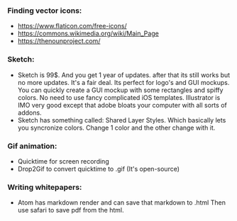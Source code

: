 ### Finding vector icons:
- https://www.flaticon.com/free-icons/
- https://commons.wikimedia.org/wiki/Main_Page
- https://thenounproject.com/

### Sketch:
- Sketch is 99$. And you get 1 year of updates. after that its still works but no more updates. It's a fair deal. Its perfect for logo's and GUI mockups. You can quickly create a GUI mockup with some rectangles and spiffy colors. No need to use fancy complicated iOS templates. Illustrator is IMO very good except that adobe bloats your computer with all sorts of addons.
- Sketch has something called: Shared Layer Styles. Which basically lets you syncronize colors. Change 1 color and the other change with it.

### Gif animation:
- Quicktime for screen recording
- Drop2Gif to convert quicktime to .gif (It's open-source)

### Writing whitepapers:
- Atom has markdown render and can save that markdown to .html Then use safari to save pdf from the html.
